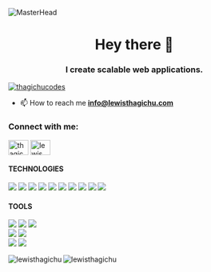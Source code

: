 ![MasterHead](https://rishavanand.github.io/static/images/greetings.gif)
<h1 align="center">Hey there 👋</h1>
<h3 align="center">I create scalable web applications.</h3>

<p align="left"> <a href="https://twitter.com/thagichucodes" target="blank"><img src="https://img.shields.io/twitter/follow/thagichucodes?logo=twitter&style=for-the-badge" alt="thagichucodes" /></a> </p>

- 📫 How to reach me **info@lewisthagichu.com**

<h3 align="left">Connect with me:</h3>
<p align="left">
<a href="https://twitter.com/thagichucodes" target="blank"><img align="center" src="https://raw.githubusercontent.com/rahuldkjain/github-profile-readme-generator/master/src/images/icons/Social/twitter.svg" alt="thagichucodes" height="30" width="40" /></a>
<a href="https://www.linkedin.com/in/lewis-thagichu/" target="blank"><img align="center" src="https://raw.githubusercontent.com/rahuldkjain/github-profile-readme-generator/master/src/images/icons/Social/linked-in-alt.svg" alt="lewis thagichu" height="30" width="40" /></a>
</p>

#### TECHNOLOGIES

<p>
  <p>
    <img src="https://img.shields.io/badge/-HTML5-E34F26?style=flat-square&logo=HTML5&logoColor=white"/>
    <img src="https://img.shields.io/badge/-CSS3-1572B6?style=flat-square&logo=CSS3&logoColor=white"/>
    <img src="https://img.shields.io/badge/-tailwindcss-38BDF8?style=flat-square&logo=tailwindcss&logoColor=white"/>
    <img src="https://img.shields.io/badge/-Javascript-f7df1e?style=flat-square&logo=Javascript&logoColor=black"/>
    <img src="https://img.shields.io/badge/-Python-4584b6?style=flat-square&logo=Python&logoColor=ffde57"/>
    <img src="https://img.shields.io/badge/-Typescript-007acc?style=flat-square&logo=Typescript&logoColor=white"/>
    <img src="https://img.shields.io/badge/-React-61dbfb?style=flat-square&logo=React&logoColor=black"/>
    <img src="https://img.shields.io/badge/-Next.js-fff?style=flat-square&logo=Next.js&logoColor=black"/>
    <img src="https://img.shields.io/badge/-MongoDB-fff?style=flat-square&logo=MongoDB&logoColor=green"/>
    <img src="https://img.shields.io/badge/-GraphQL-fff?style=flat-square&logo=GraphQL&logoColor=E10098"/>
  </p>
</p>

#### TOOLS

<p>
  <p>
    <img src="https://img.shields.io/badge/-Visual%20Studio%20Code-23A9F2?style=flat-square&logo=Visual%20Studio%20Code&logoColor=white"/>
    <img src="https://img.shields.io/badge/-Git-F44D27?style=flat-square&logo=Git&logoColor=white"/>
    <img src="https://img.shields.io/badge/-Github-181717?style=flat-square&logo=GitHub&logoColor=white"/><br/>
    <img src="https://img.shields.io/badge/-ESLint-4B32C3?style=flat-square&logo=ESLint&logoColor=white"/>
    <img src="https://img.shields.io/badge/-Prettier-1A2B34?style=flat-square&logo=Prettier&logoColor=white"/><br/>
    <img src="https://img.shields.io/badge/-Slack-E01563?style=flat-square&logo=Slack&logoColor=white"/>
    <img src="https://img.shields.io/badge/-Notion-000000?style=flat-square&logo=Notion&logoColor=white"/>
  </p>
</p>

<p><img align="left" src="https://github-readme-stats.vercel.app/api/top-langs?username=lewisthagichu&show_icons=true&locale=en&layout=compact" alt="lewisthagichu" /></p>

<p><img align="center" src="https://github-readme-streak-stats.herokuapp.com/?user=lewisthagichu&" alt="lewisthagichu" /></p>
